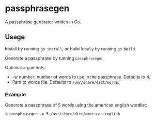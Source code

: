 # passphrasegen
A passphrase generator written in Go.

## Usage
Install by running `go install`, or build locally by running `go build`.

Generate a passphrase by running `passphrasegen`.

Optional arguments:
* -w number: number of words to use in the passphrase. Defaults to 4.
* Path to words file. Defaults to `/usr/share/dict/words`.

### Example

Generate a passphrase of 5 words using the american english wordlist:

    $ passphrasegen -w 5 /usr/share/dict/american-english
